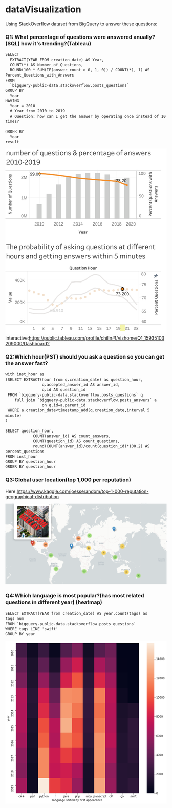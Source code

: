 # dataVisualization
Using StackOverflow dataset from BigQuery to answer these questions:


### Q1: What percentage of questions were answered anually?(SQL) how it's trending?(Tableau)
```
SELECT
  EXTRACT(YEAR FROM creation_date) AS Year,
  COUNT(*) AS Number_of_Questions,
  ROUND(100 * SUM(IF(answer_count > 0, 1, 0)) / COUNT(*), 1) AS Percent_Questions_with_Answers
FROM
  `bigquery-public-data.stackoverflow.posts_questions`
GROUP BY
  Year
HAVING
  Year = 2010
  # Year from 2010 to 2019
  # Question: how can I get the answer by operating once instead of 10 times?
  
ORDER BY
  Year
result
```

![tableau](https://github.com/fogloria/dataVisualization/blob/master/imgs/tableau.png)
interactive:https://public.tableau.com/profile/chilin#!/vizhome/Q1_15935103209000/Dashboard2


### Q2:Which hour(PST) should you ask a question so you can get the answer fast?
```
with inst_hour as
(SELECT EXTRACT(hour from q.creation_date) as question_hour,
 				q.accepted_answer_id AS answer_id,
 				q.id AS question_id
 FROM `bigquery-public-data.stackoverflow.posts_questions` q
 	full join `bigquery-public-data.stackoverflow.posts_answers` a
 				on q.id=a.parent_id
 WHERE a.creation_date<timestamp_add(q.creation_date,interval 5 minute)
)

SELECT question_hour,
			COUNT(answer_id) AS count_answers,
			COUNT(question_id) AS count_questions,
			round(COUNT(answer_id)/count(question_id)*100,2) AS percent_questions
FROM inst_hour
GROUP BY question_hour
ORDER BY question_hour
```


### Q3:Global user location(top 1,000 per reputation)
Here:https://www.kaggle.com/joesserandom/top-1-000-reputation-geographical-distribution

![distribution](https://github.com/fogloria/dataVisualization/blob/master/imgs/map.png)


### Q4:Which language is most popular?(has most related questions in different year) (heatmap)
```
SELECT EXTRACT(YEAR from creation_date) AS year,count(tags) as tags_num
FROM `bigquery-public-data.stackoverflow.posts_questions` 
WHERE tags LIKE 'swift'
GROUP BY year 
```
![heatmap](https://github.com/fogloria/dataVisualization/blob/master/imgs/language%20sorted%20by%20first%20appearance.png)

